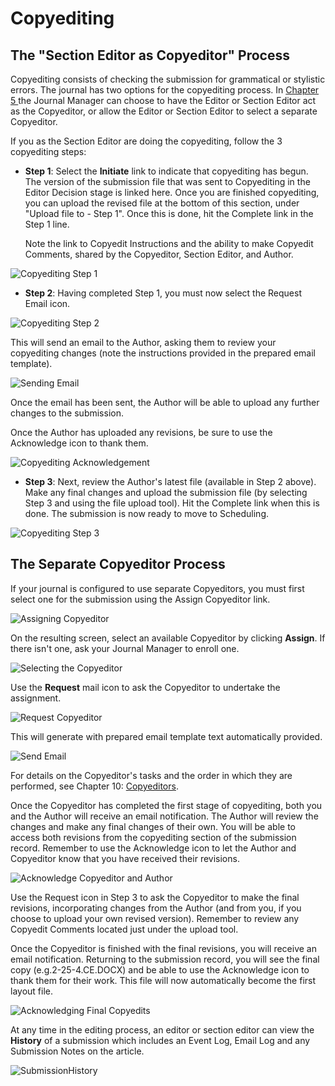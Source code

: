 # Copyediting

## The "Section Editor as Copyeditor" Process

Copyediting consists of checking the submission for grammatical or stylistic errors. The journal has two options for the copyediting process. In [Chapter 5 ](https://docs.pkp.sfu.ca/learning-ojs-2/en/step_four_management)the Journal Manager can choose to have the Editor or Section Editor act as the Copyeditor, or allow the Editor or Section Editor to select a separate Copyeditor.

If you as the Section Editor are doing the copyediting, follow the 3 copyediting steps:

* **Step 1**: Select the **Initiate** link to indicate that copyediting has begun. The  version of the submission file that was sent to Copyediting in the Editor Decision stage is linked here. Once you are finished copyediting, you can upload the revised file at the bottom of this section, under "Upload file to - Step 1". Once this is done, hit the Complete link in the Step 1 line.

    Note the link to Copyedit Instructions and the ability to make Copyedit Comments, shared by the Copyeditor, Section Editor, and Author.

![Copyediting Step 1](images/chapter8/editor_copyeditor_1.png)

* **Step 2**: Having completed Step 1, you must now select the Request Email icon.

![Copyediting Step 2](images/chapter8/editor_copyeditor_2.png)

 This will send an email to the Author, asking them to review your copyediting changes (note the instructions provided in the prepared email template).

![Sending Email](images/chapter8/editor_copyeditor_3.png)

Once the email has been sent, the Author will be able to upload any further changes to the submission.

Once the Author has uploaded any revisions, be sure to use the Acknowledge icon to thank them.

![Copyediting Acknowledgement](images/chapter8/editor_copyeditor_4.png)

* **Step 3**: Next, review the Author's latest file (available in Step 2 above). Make any final changes and upload the submission file (by selecting Step 3 and using the file upload tool). Hit the Complete link when this is done. The submission is now ready to move to Scheduling.

![Copyediting Step 3](images/chapter8/editor_copyeditor_5.png)

## The Separate Copyeditor Process

If your journal is configured to use separate Copyeditors, you must first select one for the submission using the Assign Copyeditor link.

![Assigning Copyeditor](images/chapter8/copyeditor_assign_1.png)  

On the resulting screen, select an available Copyeditor by clicking **Assign**. If there isn't one, ask your Journal Manager to enroll one.

![Selecting the Copyeditor](images/chapter8/copyeditor_assign_2.png)

Use the **Request** mail icon to ask the Copyeditor to undertake the assignment.

![Request Copyeditor](images/chapter8/copyeditor_assign_3.png)

This will generate with prepared email template text automatically provided.

![Send Email](images/chapter8/copyeditor_assign_4.png)  


For details on the Copyeditor's tasks and the order in which they are performed, see Chapter 10: [Copyeditors](https://docs.pkp.sfu.ca/learning-ojs-2/en/copyeditors).

Once the Copyeditor has completed the first stage of copyediting, both you and the Author will receive an email notification. The Author will review the changes and make any final changes of their own. You will be able to access both revisions from the copyediting section of the submission record. Remember to use the Acknowledge icon to let the Author and Copyeditor know that you have received their revisions.

![Acknowledge Copyeditor and Author](images/chapter8/copyeditor_assign_5.png)

Use the Request icon in Step 3 to ask the Copyeditor to make the final revisions, incorporating changes from the Author (and from you, if you choose to upload your own revised version). Remember to review any Copyedit Comments located just under the upload tool.

Once the Copyeditor is finished with the final revisions, you will receive an email notification. Returning to the submission record, you will see the final copy (e.g.2-25-4.CE.DOCX) and be able to use the Acknowledge icon to thank them for their work. This file will now automatically become the first layout file.

![Acknowledging Final Copyedits](images/chapter8/copyeditor_assign_6.png)

At any time in the editing process, an editor or section editor can view the **History** of a submission which includes an Event Log, Email Log and any Submission Notes on the article.

![SubmissionHistory](images/chapter8/history_editor.png)
